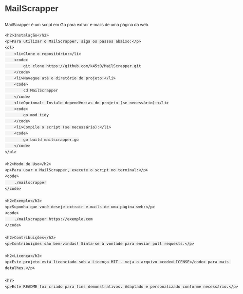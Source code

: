 <!DOCTYPE html>
<html lang="en">
<head>
    <meta charset="UTF-8">
    <meta name="viewport" content="width=device-width, initial-scale=1.0">
    <title>MailScrapper</title>
    <style>
        body {
            font-family: Arial, sans-serif;
            line-height: 1.6;
            max-width: 800px;
            margin: 0 auto;
            padding: 20px;
        }
        h1, h2, h3 {
            color: #333;
        }
        code {
            background-color: #f4f4f4;
            padding: 5px;
            border-radius: 4px;
            font-size: 0.9em;
        }
    </style>
</head>
<body>
    <h1>MailScrapper</h1>
    <p>MailScrapper é um script em Go para extrair e-mails de uma página da web.</p>
    
    <h2>Instalação</h2>
    <p>Para utilizar o MailScrapper, siga os passos abaixo:</p>
    <ol>
        <li>Clone o repositório:</li>
        <code>
            git clone https://github.com/k45t0/MailScrapper.git
        </code>
        <li>Navegue até o diretório do projeto:</li>
        <code>
            cd MailScrapper
        </code>
        <li>Opcional: Instale dependências do projeto (se necessário):</li>
        <code>
            go mod tidy
        </code>
        <li>Compile o script (se necessário):</li>
        <code>
            go build mailscrapper.go
        </code>
    </ol>

    <h2>Modo de Uso</h2>
    <p>Para usar o MailScrapper, execute o script no terminal:</p>
    <code>
        ./mailscrapper
    </code>

    <h2>Exemplo</h2>
    <p>Suponha que você deseje extrair e-mails de uma página web:</p>
    <code>
        ./mailscrapper https://exemplo.com
    </code>

    <h2>Contribuições</h2>
    <p>Contribuições são bem-vindas! Sinta-se à vontade para enviar pull requests.</p>

    <h2>Licença</h2>
    <p>Este projeto está licenciado sob a Licença MIT - veja o arquivo <code>LICENSE</code> para mais detalhes.</p>

    <hr>
    <p>Este README foi criado para fins demonstrativos. Adaptado e personalizado conforme necessário.</p>
</body>
</html>
